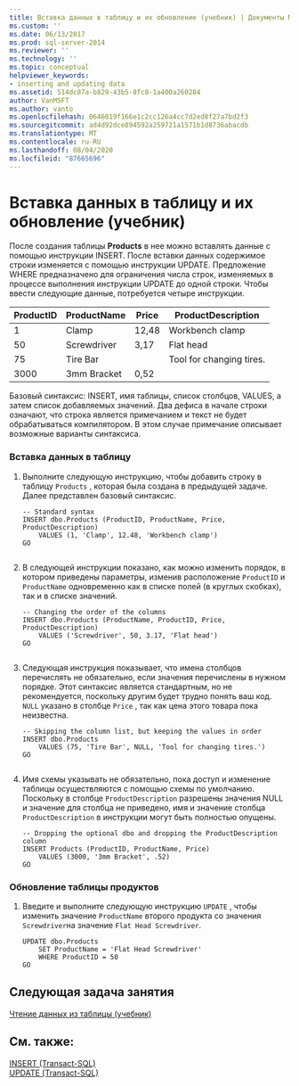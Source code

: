 ```yaml
---
title: Вставка данных в таблицу и их обновление (учебник) | Документы Майкрософт
ms.custom: ''
ms.date: 06/13/2017
ms.prod: sql-server-2014
ms.reviewer: ''
ms.technology: ''
ms.topic: conceptual
helpviewer_keywords:
- inserting and updating data
ms.assetid: 514dc87a-b829-43b5-8fc8-1a400a260284
author: VanMSFT
ms.author: vanto
ms.openlocfilehash: 0646019f166e1c2cc126a4cc7d2ed8f27a7bd2f3
ms.sourcegitcommit: ad4d92dce894592a259721a1571b1d8736abacdb
ms.translationtype: MT
ms.contentlocale: ru-RU
ms.lasthandoff: 08/04/2020
ms.locfileid: "87665696"
---
```

# <a name="inserting-and-updating-data-in-a-table-tutorial"></a>Вставка данных в таблицу и их обновление (учебник)
   После создания таблицы **Products** в нее можно вставлять данные с помощью инструкции INSERT. После вставки данных содержимое строки изменяется с помощью инструкции UPDATE. Предложение WHERE предназначено для ограничения числа строк, изменяемых в процессе выполнения инструкции UPDATE до одной строки. Чтобы ввести следующие данные, потребуется четыре инструкции.  
  
|ProductID|ProductName|Price|ProductDescription|  
|---------------|-----------------|-----------|------------------------|  
|1|Clamp|12,48|Workbench clamp|  
|50|Screwdriver|3,17|Flat head|  
|75|Tire Bar||Tool for changing tires.|  
|3000|3mm Bracket|0,52||  
  
 Базовый синтаксис: INSERT, имя таблицы, список столбцов, VALUES, а затем список добавляемых значений. Два дефиса в начале строки означают, что строка является примечанием и текст не будет обрабатываться компилятором. В этом случае примечание описывает возможные варианты синтаксиса.  
  
### <a name="to-insert-data-into-a-table"></a>Вставка данных в таблицу  
  
1.  Выполните следующую инструкцию, чтобы добавить строку в таблицу `Products` , которая была создана в предыдущей задаче. Далее представлен базовый синтаксис.  
  
    ```  
    -- Standard syntax  
    INSERT dbo.Products (ProductID, ProductName, Price, ProductDescription)  
        VALUES (1, 'Clamp', 12.48, 'Workbench clamp')  
    GO  
  
    ```  
  
2.  В следующей инструкции показано, как можно изменить порядок, в котором приведены параметры, изменив расположение `ProductID` и `ProductName` одновременно как в списке полей (в круглых скобках), так и в списке значений.  
  
    ```  
    -- Changing the order of the columns  
    INSERT dbo.Products (ProductName, ProductID, Price, ProductDescription)  
        VALUES ('Screwdriver', 50, 3.17, 'Flat head')  
    GO  
  
    ```  
  
3.  Следующая инструкция показывает, что имена столбцов перечислять не обязательно, если значения перечислены в нужном порядке. Этот синтаксис является стандартным, но не рекомендуется, поскольку другим будет трудно понять ваш код. `NULL` указано в столбце `Price` , так как цена этого товара пока неизвестна.  
  
    ```  
    -- Skipping the column list, but keeping the values in order  
    INSERT dbo.Products  
        VALUES (75, 'Tire Bar', NULL, 'Tool for changing tires.')  
    GO  
  
    ```  
  
4.  Имя схемы указывать не обязательно, пока доступ и изменение таблицы осуществляются с помощью схемы по умолчанию. Поскольку в столбце `ProductDescription` разрешены значения NULL и значение для столбца не приведено, имя и значение столбца `ProductDescription` в инструкции могут быть полностью опущены.  
  
    ```  
    -- Dropping the optional dbo and dropping the ProductDescription column  
    INSERT Products (ProductID, ProductName, Price)  
        VALUES (3000, '3mm Bracket', .52)  
    GO  
    ```  
  
### <a name="to-update-the-products-table"></a>Обновление таблицы продуктов  
  
1.  Введите и выполните следующую инструкцию `UPDATE` , чтобы изменить значение `ProductName` второго продукта со значения `Screwdriver`на значение `Flat Head Screwdriver`.  
  
    ```  
    UPDATE dbo.Products  
        SET ProductName = 'Flat Head Screwdriver'  
        WHERE ProductID = 50  
    GO  
    ```  
  
## <a name="next-task-in-lesson"></a>Следующая задача занятия  
 [Чтение данных из таблицы (учебник)](lesson-1-4-reading-the-data-in-a-table.md)  
  
## <a name="see-also"></a>См. также:  
 [INSERT (Transact-SQL)](/sql/t-sql/statements/insert-transact-sql)   
 [UPDATE (Transact-SQL)](/sql/t-sql/queries/update-transact-sql)  
  
  
